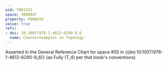 ```yaml
---
uid: T001421
space: S000047
property: P000034
value: true
refs:
- doi: 10.1007/978-1-4612-6290-9_6
  name: Counterexamples in Topology
---
```


Asserted in the General Reference Chart for space #55 in
{{doi:10.1007/978-1-4612-6290-9_6}} (as Fully \(T_4\) per that book's
conventions).
